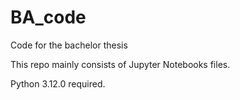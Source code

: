 # BA_code
Code for the bachelor thesis

This repo mainly consists of Jupyter Notebooks files.

Python 3.12.0 required.

